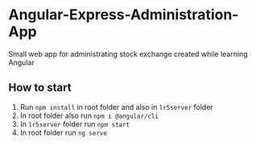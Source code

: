 # Angular-Express-Administration-App
 Small web app for administrating stock exchange created while learning Angular

## How to start

1. Run `npm install` in root folder and also in `lr5server` folder
2. In root folder also run `npm i @angular/cli`
3. In `lr5server` folder run `npm start`
4. In root folder run `ng serve`

